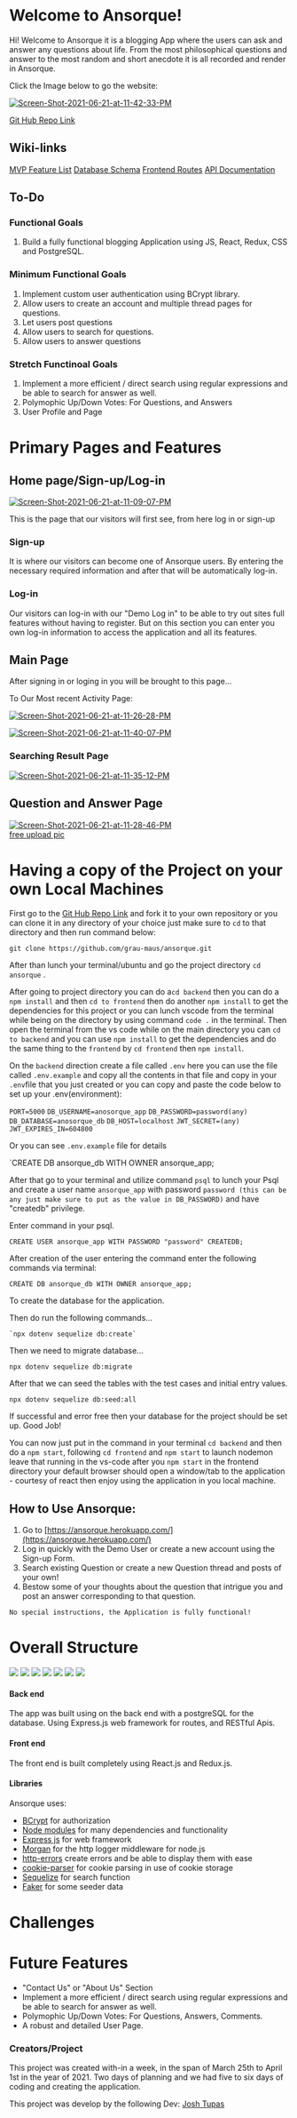 # Welcome to Ansorque!

Hi! Welcome to Ansorque it is a blogging App where the users can ask and answer any questions about life. From the most philosophical questions and answer to the most random and short anecdote it is all recorded and render in Ansorque. 

Click the Image below to go the website:

[<a href="https://ansorque.herokuapp.com/"><img src="https://i.ibb.co/PrRt8WH/Screen-Shot-2021-06-21-at-11-42-33-PM.png" alt="Screen-Shot-2021-06-21-at-11-42-33-PM" border="0"></a>](https://ansorque.herokuapp.com/)

[Git Hub Repo Link](https://github.com/grau-maus/ansorque)

## Wiki-links

[MVP Feature List]()
[Database Schema]()
[Frontend Routes]()
[API Documentation]()

## To-Do 

### Functional Goals

1.  Build a fully functional blogging Application using JS, React, Redux,  CSS and PostgreSQL.

### Minimum Functional Goals

1.  Implement custom user authentication using BCrypt library.
2.  Allow users to create an account and multiple thread pages for questions.
3.  Let users post questions
4.  Allow users to search for questions.
5. Allow users to answer questions

### Stretch Functinoal Goals

1.  Implement a more efficient / direct search using regular expressions and be able to search for answer as well.
2. Polymophic Up/Down Votes: For Questions, and Answers
3. User Profile and Page

# Primary Pages and Features

## Home page/Sign-up/Log-in

<a href="https://ibb.co/9N87TrX"><img src="https://i.ibb.co/Xb2qsCB/Screen-Shot-2021-06-21-at-11-09-07-PM.png" alt="Screen-Shot-2021-06-21-at-11-09-07-PM" border="0"></a>

This is the page that our visitors will first see, from here log in or sign-up

### Sign-up
 It is where our visitors can become one of Ansorque users. By entering the necessary required information and after that will be automatically log-in. 

### Log-in
Our visitors can log-in with our "Demo Log in" to be able to try out sites full features without having to register.  But on this section you can enter you own log-in information to access the application and all its features. 
   

## Main Page 

After signing in or loging in you will be brought to this page...

To Our Most recent Activity Page:

<a href="https://ibb.co/tHnKRmC"><img src="https://i.ibb.co/kGzBZHc/Screen-Shot-2021-06-21-at-11-26-28-PM.png" alt="Screen-Shot-2021-06-21-at-11-26-28-PM" border="0"></a>





<a href="https://ibb.co/xX2FkTr"><img src="https://i.ibb.co/vVcXFnM/Screen-Shot-2021-06-21-at-11-40-07-PM.png" alt="Screen-Shot-2021-06-21-at-11-40-07-PM" border="0"></a> 



### Searching Result Page


<a href="https://ibb.co/Yc0L9pW"><img src="https://i.ibb.co/qNJrGkn/Screen-Shot-2021-06-21-at-11-35-12-PM.png" alt="Screen-Shot-2021-06-21-at-11-35-12-PM" border="0"></a>


## Question and Answer Page
<a href="https://ibb.co/qFsGk4c"><img src="https://i.ibb.co/VpSy2hz/Screen-Shot-2021-06-21-at-11-28-46-PM.png" alt="Screen-Shot-2021-06-21-at-11-28-46-PM" border="0"></a><br /><a target='_blank' href='https://imgbb.com/'>free upload pic</a><br />





# Having a copy of the Project on your own Local Machines


First go to the [Git Hub Repo Link](https://github.com/grau-maus/ansorque) and fork it to your own repository or you can clone it in any directory of your choice just make sure to `cd` to that directory and then run command below:

`git clone https://github.com/grau-maus/ansorque.git`

After than lunch your terminal/ubuntu and go the project directory  `cd ansorque` .

After going to project directory you can do a`cd backend` then you can do a  `npm install`  and then `cd to frontend` then do another `npm install` to get the dependencies for this project or you can lunch vscode from the terminal while being on the directory by using command `code .` in the terminal. Then open the terminal from the vs code while on the main directory you can `cd to backend`  and you can use `npm install` to get the dependencies and do the same thing to the `frontend` by `cd frontend`  then `npm install`.

On the `backend` direction create a file called `.env` here you can use the file called `.env.example` and copy all the contents in that file and copy in your `.env`file that you just created or you can copy and paste the code below to set up your .env(environment):

`PORT=5000`
`DB_USERNAME=anosorque_app`
`DB_PASSWORD=password(any)`
`DB_DATABASE=anosorque_db`
`DB_HOST=localhost`
`JWT_SECRET=(any)`
`JWT_EXPIRES_IN=604800`

Or you can see `.env.example` file for details

`CREATE DB ansorque_db WITH OWNER ansorque_app;

After that go to your terminal and utilize command `psql` to lunch your Psql and create a user name `ansorque_app` with password `password (this can be any just make sure to put as the value in DB_PASSWORD)` and have "createdb" privilege. 

Enter command in your psql.

    CREATE USER ansorque_app WITH PASSWORD "password" CREATEDB;
    

After creation of the user entering the command enter the following commands via terminal:

	CREATE DB ansorque_db WITH OWNER ansorque_app;

To create the database for the application. 

Then do run the following commands...

    `npx dotenv sequelize db:create`
    
  Then we need to migrate database...

    npx dotenv sequelize db:migrate

After that we can seed the tables with the test cases and initial entry values.

    npx dotenv sequelize db:seed:all

If successful and error free then your database for the project should be set up. Good Job!

You can now just put in the command in your terminal `cd backend` and then do a `npm start`, following `cd frontend` and `npm start`  to launch nodemon leave that running in the vs-code after you `npm start` in the frontend directory your default browser should open a window/tab to the application - courtesy of react then enjoy using the application in you local machine. 


## How to Use Ansorque:

1.  Go to  [https://ansorque.herokuapp.com/](https://ansorque.herokuapp.com/)
2.  Log in quickly with the Demo User or create a new account using the Sign-up Form.
3.  Search existing Question or create a new Question thread and posts of your own!
4. Bestow some of your thoughts about the question that intrigue you and post an answer corresponding to that question.

```
No special instructions, the Application is fully functional!
```

# Overall Structure
<img src="https://img.shields.io/badge/JavaScript-F7DF1E?style=for-the-badge&logo=javascript&logoColor=black" /> <img src="https://img.shields.io/badge/React-20232A?style=for-the-badge&logo=react&logoColor=61DAFB" />
<img src="https://img.shields.io/badge/Redux-593D88?style=for-the-badge&logo=redux&logoColor=white%22%3E" /> <img src="https://img.shields.io/badge/Node.js-43853D?style=for-the-badge&logo=node.js&logoColor=white%22/%3E" /> <img src="https://img.shields.io/badge/PostgreSQL-316192?style=for-the-badge&logo=postgresql&logoColor=white" /> <img src="https://img.shields.io/badge/Express.js-000000?style=for-the-badge&logo=express&logoColor=white" />
<img src="https://img.shields.io/badge/CSS-239120?&style=for-the-badge&logo=css3&logoColor=white%22%3E" />






#### Back end

The app was built using  on the back end with a postgreSQL for the database. Using Express.js web framework for routes, and  RESTful Apis.

#### Front end

The front end is built completely using React.js and Redux.js.

#### Libraries

Ansorque uses:

- [BCrypt](https://github.com/codahale/bcrypt-ruby)  for authorization
- [Node modules](https://github.com/node-modules) for many dependencies and functionality
- [Express js](https://github.com/expressjs/express) for web framework
- [Morgan](https://github.com/expressjs/morgan) for the http logger middleware for node.js
- [http-errors](https://github.com/jshttp/http-errors) create errors and be able to display them with ease
- [cookie-parser](https://github.com/js-cookie/js-cookie) for cookie parsing in use of cookie storage
- [Sequelize](https://github.com/sequelize/sequelize) for search function
- [Faker](https://www.npmjs.com/package/faker) for some seeder data

# Challenges


# Future Features 

- "Contact Us" or "About Us" Section 
-  Implement a more efficient / direct search using regular expressions and be able to search for answer as well.
- Polymophic Up/Down Votes: For Questions, Answers, Comments.
- A robust and detailed User Page.

### Creators/Project

This project was created with-in a week, in the span of March 25th to April 1st  in the year of 2021. Two days of planning and we had five to six days of coding and creating the application.

This project was develop by the following Dev:
[Josh Tupas](https://github.com/grau-maus)



